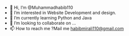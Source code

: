 - 👋 Hi, I’m @Muhammadhabib110
- 👀 I’m interested in Website Development and design.
- 🌱 I’m currently learning Python and Java
- 💞️ I’m looking to collaborate on ...
- 📫 How to reach me ?Mail me habibmirali110@gmail.com

<!---
Muhammadhabib110/Muhammadhabib110 is a ✨ special ✨ repository because its `README.md` (this file) appears on your GitHub profile.
You can click the Preview link to take a look at your changes.
--->
